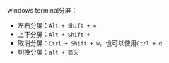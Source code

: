 windows terminal分屏：

- 左右分屏：`Alt + Shift + =`
- 上下分屏：`Alt + Shift + -`
- 取消分屏：`Ctrl + Shift + w`，也可以使用`Ctrl + d`
- 切换分屏：`alt + 箭头`



